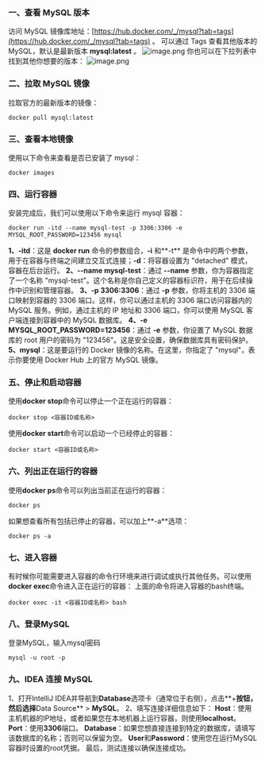 ### 一、查看 MySQL 版本
访问 MySQL 镜像库地址：[https://hub.docker.com/_/mysql?tab=tags](https://hub.docker.com/_/mysql?tab=tags) 。
可以通过 Tags 查看其他版本的 MySQL，默认是最新版本 **mysql:latest** 。
![image.png](https://cdn.nlark.com/yuque/0/2023/png/33625181/1690439525498-c85adc08-1b5a-4ddf-b191-51d175e6f659.png#averageHue=%23dcb37b&clientId=u62ceb681-7a3e-4&from=paste&height=707&id=u57857651&originHeight=1061&originWidth=1886&originalType=binary&ratio=1.5&rotation=0&showTitle=false&size=180548&status=done&style=none&taskId=u9ab84b45-c193-4c23-8f88-aded483bb87&title=&width=1257.3333333333333)
你也可以在下拉列表中找到其他你想要的版本：
![image.png](https://cdn.nlark.com/yuque/0/2023/png/33625181/1690439648385-fc900f9c-3f6d-48a3-88fa-2da00bcfc9d5.png#averageHue=%23e8be7d&clientId=u62ceb681-7a3e-4&from=paste&height=718&id=uc9d4345b&originHeight=1077&originWidth=1880&originalType=binary&ratio=1.5&rotation=0&showTitle=false&size=146047&status=done&style=none&taskId=u420158d8-2c95-48f8-b3d4-018cd45d85d&title=&width=1253.3333333333333)
### 二、拉取 MySQL 镜像
拉取官方的最新版本的镜像：
```
docker pull mysql:latest
```
### 三、查看本地镜像
使用以下命令来查看是否已安装了 mysql：
```
docker images
```
### 四、运行容器
安装完成后，我们可以使用以下命令来运行 mysql 容器：
```
docker run -itd --name mysql-test -p 3306:3306 -e MYSQL_ROOT_PASSWORD=123456 mysql
```
**1、-itd**：这是 **docker run** 命令的参数组合，**-i** 和**-t** 是命令中的两个参数，用于在容器与终端之间建立交互式连接；**-d**：将容器设置为 "detached" 模式，容器在后台运行。
**2、--name mysql-test**：通过 **--name** 参数，你为容器指定了一个名称 "mysql-test"。这个名称是你自己定义的容器标识符，用于在后续操作中识别和管理容器。
**3、-p 3306:3306**：通过 **-p** 参数，你将主机的 3306 端口映射到容器的 3306 端口。这样，你可以通过主机的 3306 端口访问容器内的 MySQL 服务。例如，通过主机的 IP 地址和 3306 端口，你可以使用 MySQL 客户端连接到容器中的 MySQL 数据库。
**4、-e MYSQL_ROOT_PASSWORD=123456**：通过 **-e** 参数，你设置了 MySQL 数据库的 root 用户的密码为 "123456"。这是安全设置，确保数据库具有密码保护。
**5、mysql**：这是要运行的 Docker 镜像的名称。在这里，你指定了 "mysql"，表示你要使用 Docker Hub 上的官方 MySQL 镜像。
### 五、停止和启动容器
使用**docker stop**命令可以停止一个正在运行的容器：
```
docker stop <容器ID或名称>
```
使用**docker start**命令可以启动一个已经停止的容器：
```
docker start <容器ID或名称>
```
### 六、列出正在运行的容器
使用**docker ps**命令可以列出当前正在运行的容器：
```
docker ps
```
如果想查看所有包括已停止的容器，可以加上**-a**选项：
```
docker ps -a
```
### 七、进入容器
有时候你可能需要进入容器的命令行环境来进行调试或执行其他任务。可以使用**docker exec**命令进入正在运行的容器：
上面的命令将进入容器的bash终端。
```
docker exec -it <容器ID或名称> bash
```
### 八、登录MySQL
登录MySQL，输入mysql密码
```
mysql -u root -p
```
### 九、IDEA 连接 MySQL
1、打开IntelliJ IDEA并导航到**Database**选项卡（通常位于右侧），点击**+**按钮，然后选择**Data Source** > **MySQL**。
2、填写连接详细信息如下：
**Host**：使用主机机器的IP地址，或者如果您在本地机器上运行容器，则使用**localhost**。
**Port**：使用**3306**端口。
**Database**：如果您想直接连接到特定的数据库，请填写该数据库的名称；否则可以保留为空。
**User**和**Password**：使用您在运行MySQL容器时设置的root凭据。
最后，测试连接以确保连接成功。

